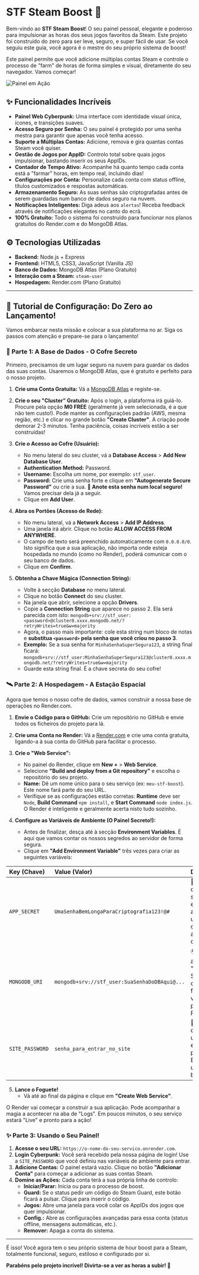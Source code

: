 # STF Steam Boost 🚀

Bem-vindo ao **STF Steam Boost**! O seu painel pessoal, elegante e poderoso para impulsionar as horas dos seus jogos favoritos da Steam. Este projeto foi construído do zero para ser leve, seguro, e super fácil de usar. Se você seguiu este guia, você agora é o mestre do seu próprio sistema de boost!

Este painel permite que você adicione múltiplas contas Steam e controle o processo de "farm" de horas de forma simples e visual, diretamente do seu navegador. Vamos começar!

![Painel em Ação](https://i.imgur.com/gK98h83.png)

## ✨ Funcionalidades Incríveis

* **Painel Web Cyberpunk:** Uma interface com identidade visual única, ícones, e transições suaves.
* **Acesso Seguro por Senha:** O seu painel é protegido por uma senha mestra para garantir que apenas você tenha acesso.
* **Suporte a Múltiplas Contas:** Adicione, remova e gira quantas contas Steam você quiser.
* **Gestão de Jogos por AppID:** Controlo total sobre quais jogos impulsionar, bastando inserir os seus AppIDs.
* **Contador de Tempo Ativo:** Acompanhe há quanto tempo cada conta está a "farmar" horas, em tempo real, incluindo dias!
* **Configurações por Conta:** Personalize cada conta com status offline, títulos customizados e respostas automáticas.
* **Armazenamento Seguro:** As suas senhas são criptografadas antes de serem guardadas num banco de dados seguro na nuvem.
* **Notificações Inteligentes:** Diga adeus aos `alertas`! Receba feedback através de notificações elegantes no canto do ecrã.
* **100% Gratuito:** Todo o sistema foi construído para funcionar nos planos gratuitos do Render.com e do MongoDB Atlas.

## ⚙️ Tecnologias Utilizadas

* **Backend:** Node.js + Express
* **Frontend:** HTML5, CSS3, JavaScript (Vanilla JS)
* **Banco de Dados:** MongoDB Atlas (Plano Gratuito)
* **Interação com a Steam:** `steam-user`
* **Hospedagem:** Render.com (Plano Gratuito)

---

## 🚀 Tutorial de Configuração: Do Zero ao Lançamento!

Vamos embarcar nesta missão e colocar a sua plataforma no ar. Siga os passos com atenção e prepare-se para o lançamento!

### **🌌 Parte 1: A Base de Dados - O Cofre Secreto**

Primeiro, precisamos de um lugar seguro na nuvem para guardar os dados das suas contas. Usaremos o MongoDB Atlas, que é gratuito e perfeito para o nosso projeto.

1.  **Crie uma Conta Gratuita:** Vá a [MongoDB Atlas](https://www.mongodb.com/cloud/atlas/register) e registe-se.

2.  **Crie o seu "Cluster" Gratuito:** Após o login, a plataforma irá guiá-lo. Procure pela opção **M0 FREE** (geralmente já vem selecionada, é a que não tem custo!). Pode manter as configurações padrão (AWS, mesma região, etc.) e clicar no grande botão **"Create Cluster"**. A criação pode demorar 2-3 minutos. Tenha paciência, coisas incríveis estão a ser construídas!

3.  **Crie o Acesso ao Cofre (Usuário):**
    * No menu lateral do seu cluster, vá a **Database Access** > **Add New Database User**.
    * **Authentication Method:** Password.
    * **Username:** Escolha um nome, por exemplo: `stf_user`.
    * **Password:** Crie uma senha forte e clique em **"Autogenerate Secure Password"** ou crie a sua. **🚨 Anote esta senha num local seguro!** Vamos precisar dela já a seguir.
    * Clique em **Add User**.

4.  **Abra os Portões (Acesso de Rede):**
    * No menu lateral, vá a **Network Access** > **Add IP Address**.
    * Uma janela irá abrir. Clique no botão **ALLOW ACCESS FROM ANYWHERE**.
    * O campo de texto será preenchido automaticamente com `0.0.0.0/0`. Isto significa que a sua aplicação, não importa onde esteja hospedada no mundo (como no Render), poderá comunicar com o seu banco de dados.
    * Clique em **Confirm**.

5.  **Obtenha a Chave Mágica (Connection String):**
    * Volte à secção **Database** no menu lateral.
    * Clique no botão **Connect** do seu cluster.
    * Na janela que abrir, selecione a opção **Drivers**.
    * Copie a **Connection String** que aparece no passo 2. Ela será parecida com isto:
        `mongodb+srv://stf_user:<password>@cluster0.xxxx.mongodb.net/?retryWrites=true&w=majority`
    * Agora, o passo mais importante: cole esta string num bloco de notas e **substitua `<password>` pela senha que você criou no passo 3**.
    * **Exemplo:** Se a sua senha for `MinhaSenhaSuperSegura123`, a string final ficará:
        `mongodb+srv://stf_user:MinhaSenhaSuperSegura123@cluster0.xxxx.mongodb.net/?retryWrites=true&w=majority`
    * Guarde esta string final. É a chave secreta do seu cofre!

### **🛰️ Parte 2: A Hospedagem - A Estação Espacial**

Agora que temos o nosso cofre de dados, vamos construir a nossa base de operações no Render.com.

1.  **Envie o Código para o GitHub:** Crie um repositório no GitHub e envie todos os ficheiros do projeto para lá.

2.  **Crie uma Conta no Render:** Vá a [Render.com](https://render.com/) e crie uma conta gratuita, ligando-a à sua conta do GitHub para facilitar o processo.

3.  **Crie o "Web Service":**
    * No painel do Render, clique em **New +** > **Web Service**.
    * Selecione **"Build and deploy from a Git repository"** e escolha o repositório do seu projeto.
    * **Name:** Dê um nome único para o seu serviço (ex: `meu-stf-boost`). Este nome fará parte do seu URL.
    * Verifique se as configurações estão corretas: **Runtime** deve ser `Node`, **Build Command** `npm install`, e **Start Command** `node index.js`. O Render é inteligente e geralmente acerta nisto tudo sozinho.

4.  **Configure as Variáveis de Ambiente (O Painel Secreto!):**
    * Antes de finalizar, desça até à secção **Environment Variables**. É aqui que vamos contar os nossos segredos ao servidor de forma segura.
    * Clique em **"Add Environment Variable"** três vezes para criar as seguintes variáveis:

| Key (Chave) | Value (Valor) | Descrição |
| :--- | :--- | :--- |
| `APP_SECRET` | `UmaSenhaBemLongaParaCriptografia123!@#` | 🔑 Crie qualquer senha longa e secreta aqui. É usada para criptografar as senhas da Steam. |
| `MONGODB_URI`| `mongodb+srv://stf_user:SuaSenhaDoDBAqui@...`| 🌍 Cole aqui a sua "Connection String" completa e final que você preparou na Parte 1. |
| `SITE_PASSWORD`| `senha_para_entrar_no_site` | 🚪 A senha que **VOCÊ** usará para entrar no painel. Escolha uma senha boa! |

5.  **Lance o Foguete!**
    * Vá até ao final da página e clique em **"Create Web Service"**.

O Render vai começar a construir a sua aplicação. Pode acompanhar a magia a acontecer na aba de "Logs". Em poucos minutos, o seu serviço estará "Live" e pronto para a ação!

### **✨ Parte 3: Usando o Seu Painel!**

1.  **Acesse o seu URL:** `https://o-nome-do-seu-servico.onrender.com`.
2.  **Login Cyberpunk:** Você será recebido pela nossa página de login! Use a `SITE_PASSWORD` que você definiu nas variáveis de ambiente para entrar.
3.  **Adicione Contas:** O painel estará vazio. Clique no botão **"Adicionar Conta"** para começar a adicionar as suas contas Steam.
4.  **Domine as Ações:** Cada conta terá a sua própria linha de controlo:
    * **Iniciar/Parar:** Inicia ou para o processo de boost.
    * **Guard:** Se o status pedir um código do Steam Guard, este botão ficará a pulsar. Clique para inserir o código.
    * **Jogos:** Abre uma janela para você colar os AppIDs dos jogos que quer impulsionar.
    * **Config.:** Abre as configurações avançadas para essa conta (status offline, mensagens automáticas, etc.).
    * **Remover:** Apaga a conta do sistema.

---

É isso! Você agora tem o seu próprio sistema de hour boost para a Steam, totalmente funcional, seguro, estiloso e configurado por si.

**Parabéns pelo projeto incrível! Divirta-se a ver as horas a subir! 🎉**
